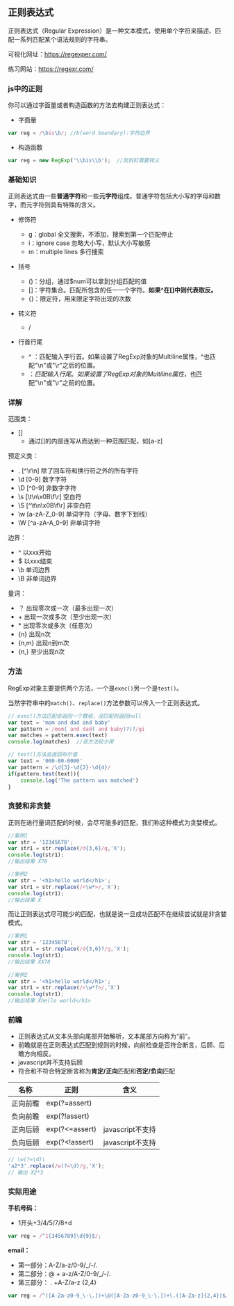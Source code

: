 ## 正则表达式

正则表达式（Regular Expression）是一种文本模式，使用单个字符来描述、匹配一系列匹配某个语法规则的字符串。

可视化网址：<https://regexper.com/>

练习网站：https://regexr.com/



### js中的正则

你可以通过字面量或者构造函数的方法去构建正则表达式：

- 字面量

```javascript
var reg = /\bis\b/; //b(word boundary):字符边界
```

- 构造函数

```javascript
var reg = new RegExp('\\bis\\b');  //反斜杠需要转义
```

### 基础知识

正则表达式由一些**普通字符**和一些**元字符**组成。普通字符包括大小写的字母和数字，而元字符则具有特殊的含义。

- 修饰符
  - g：global 全文搜索，不添加，搜索到第一个匹配停止
  - i：ignore case 忽略大小写，默认大小写敏感
  - m：multiple lines 多行搜索

- 括号
  + ()：分组，通过$num可以拿到分组匹配的值
  + []：字符集合。匹配所包含的任一一个字符。**如果^在[]中则代表取反。**
  + {}：限定符，用来限定字符出现的次数

- 转义符
  - /

- 行首行尾
  - ^ ：匹配输入字行首。如果设置了RegExp对象的Multiline属性，^也匹配"\n"或"\r"之后的位置。
  - $：匹配输入行尾。如果设置了RegExp对象的Multiline属性，$也匹配"\n"或"\r"之前的位置。

### 详解

范围类：

 - []
    - 通过[]的内部连写从而达到一种范围匹配，如[a-z]

预定义类：

- .	 \[^\r\n]	除了回车符和换行符之外的所有字符
- \d     [0-9]    数字字符
- \D    \[^0-9]    非数字字符
- \s    [\t\n\x0B\f\r]    空白符
- \S    \[^\t\n\x0B\f\r]    非空白符
- \w    [a-zA-Z_0-9]    单词字符（字母、数字下划线）
- \W    \[^a-zA-A_0-9]    非单词字符

边界：

- ^    以xxx开始
- $    以xxx结束
- \b    单词边界
- \B    非单词边界

量词：

- ？    出现零次或一次（最多出现一次）
- \+     出现一次或多次（至少出现一次）
- \*    出现零次或多次（任意次）
- {n}    出现n次
- {n,m}    出现n到m次
- {n,}    至少出现n次



### 方法

RegExp对象主要提供两个方法，一个是`exec()`另一个是`test()`。

当然字符串中的`match()`、`replace()`方法参数可以传入一个正则表达式。

```javascript
// exec()方法匹配会返回一个数组，没匹配则返回null
var text = 'mom and dad and baby'
var pattern = /mom( and dad( and baby)?)?/gi
var matches = pattern.exec(text)
console.log(matches)  //该方法较少用
```

```javascript
// test()方法会返回布尔值
var text = '000-00-0000'
var pattern = /\d{3}-\d{2}-\d{4}/
if(pattern.test(text)){
    console.log('The pattern was matched')
}
```



### 贪婪和非贪婪

正则在进行量词匹配的时候，会尽可能多的匹配，我们称这种模式为贪婪模式。

```javascript
//案例1
var str = '12345678';
var str1 = str.replace(/d{3,6}/g,'X');
console.log(str1);
//输出结果 X78

//案例2
var str = '<h1>hello world</h1>';
var str1 = str.replace(/<\w*>/,'X');
console.log(str1);
//输出结果 X
```

而让正则表达式尽可能少的匹配，也就是说一旦成功匹配不在继续尝试就是非贪婪模式。

```javascript
//案例1
var str = '12345678';
var str1 = str.replace(/d{3,6}?/g,'X');
console.log(str1);      
//输出结果 XX78
            
//案例2
var str = '<h1>hello world</h1>';
var str1 = str.replace(/<\w*?>/,'X')
console.log(str1);                       
//输出结果 Xhello world</h1>            
```

### 前瞻

- 正则表达式从文本头部向尾部开始解析，文本尾部方向称为“前”。
- 前瞻就是在正则表达式匹配到规则的时候，向前检查是否符合断言，后顾、后瞻方向相反。
- javascript并不支持后顾
- 符合和不符合特定断言称为**肯定/正向**匹配和**否定/负向**匹配

| 名称     | 正则           | 含义             |
| -------- | -------------- | ---------------- |
| 正向前瞻 | exp(?=assert)  |                  |
| 负向前瞻 | exp(?!assert)  |                  |
| 正向后顾 | exp(?<=assert) | javascript不支持 |
| 负向后顾 | exp(?<!assert) | javascript不支持 |

```javascript
// \w(?=\d)\
'a2*3'.replace(/w(?=\d)/g,'X');
// 输出 X2*3
```

### 实际用途

**手机号码：**

- 1开头+3/4/5/7/8+d

```javascript
var reg = /^1[3456789]\d{9}$/;
```



**email：**

- 第一部分：A-Z/a-z/0-9/_/-/.
- 第二部分：@ + a-z/A-Z/0-9/_/-/.
- 第三部分： . +A-Z/a-z  {2,4}

```javascript
var reg = /^([A-Za-z0-9_\-\.])+\@([A-Za-z0-9_\-\.])+\.([A-Za-z]{2,4})$/;
```

